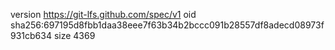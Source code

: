 version https://git-lfs.github.com/spec/v1
oid sha256:697195d8fbb1daa38eee7f63b34b2bccc091b28557df8adecd08973f931cb634
size 4369
